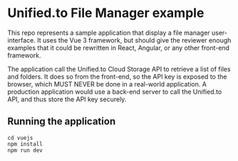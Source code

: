 # Unified.to File Manager example

This repo represents a sample application that display a file manager user-interface. It uses the Vue 3 framework, but should give the reviewer enough examples that it could be rewritten in React, Angular, or any other front-end framework.

The application call the Unified.to Cloud Storage API to retrieve a list of files and folders. It does so from the front-end, so the API key is exposed to the browser, which MUST NEVER be done in a real-world application. A production application would use a back-end server to call the Unified.to API, and thus store the API key securely.

## Running the application

```
cd vuejs
npm install
npm run dev
```
